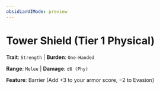 ```yaml
---
obsidianUIMode: preview
---
```

# Tower Shield (Tier 1 Physical)

**Trait**: `Strength` | **Burden**: `One-Handed`

**Range**: `Melee` | **Damage**: `d6 (Phy)`

**Feature**: Barrier (Add +3 to your armor score, −2 to Evasion)